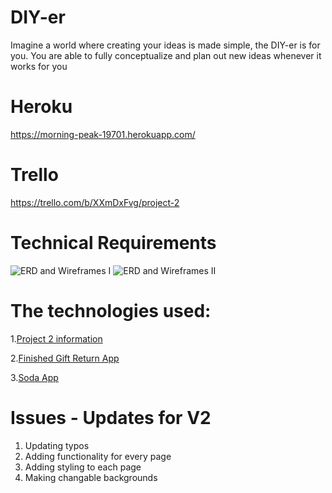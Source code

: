 # DIY-er
Imagine a world where creating your ideas is made simple, the DIY-er is for you. You are able to fully conceptualize and plan out new ideas whenever it works for you

# Heroku
https://morning-peak-19701.herokuapp.com/

# Trello
https://trello.com/b/XXmDxFvg/project-2

# Technical Requirements
![ERD and Wireframes I](https://imgur.com/a/eiRwT)
![ERD and Wireframes II](https://imgur.com/a/jSXFu)

# The technologies used:
1.[Project 2 information](https://git.generalassemb.ly/atl-wdi/wdi-curriculum/tree/master/projects/unit_02)

2.[Finished Gift Return App](https://github.com/danielpinoga/gift-returns)

3.[Soda App](https://git.generalassemb.ly/jamieking/soda-app-unit-2)

# Issues - Updates for V2
1. Updating typos
2. Adding functionality for every page
3. Adding styling to each page
4. Making changable backgrounds
